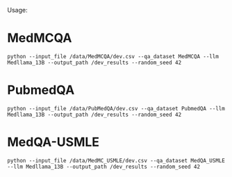 Usage:

# MedMCQA
```
python --input_file /data/MedMCQA/dev.csv --qa_dataset MedMCQA --llm Medllama_13B --output_path /dev_results --random_seed 42
```

# PubmedQA
```
python --input_file /data/PubMedQA/dev.csv --qa_dataset PubmedQA --llm Medllama_13B --output_path /dev_results --random_seed 42
```

# MedQA-USMLE
```
python --input_file /data/MedMC_USMLE/dev.csv --qa_dataset MedQA_USMLE --llm Medllama_13B --output_path /dev_results --random_seed 42
```

